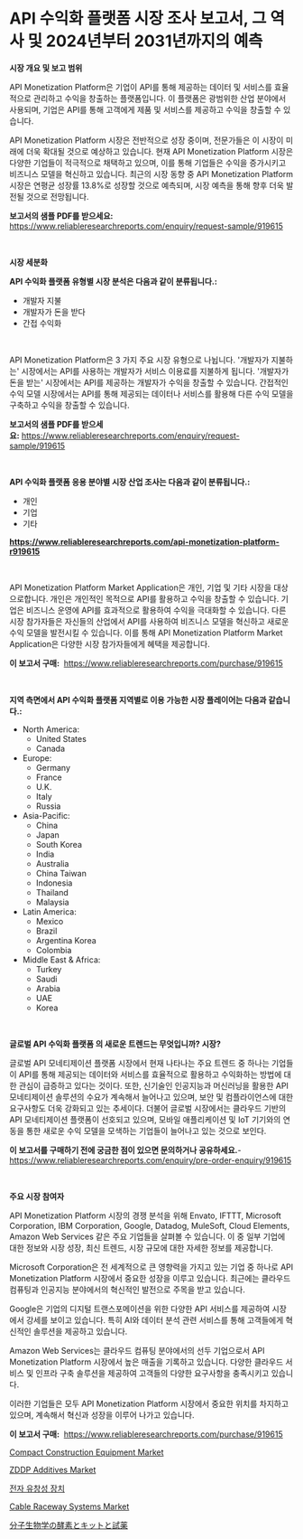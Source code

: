 <p><h1>API 수익화 플랫폼 시장 조사 보고서, 그 역사 및 2024년부터 2031년까지의 예측</h1></p><p><strong>시장 개요 및 보고 범위</strong></p>
<p><p>API Monetization Platform은 기업이 API를 통해 제공하는 데이터 및 서비스를 효율적으로 관리하고 수익을 창출하는 플랫폼입니다. 이 플랫폼은 광범위한 산업 분야에서 사용되며, 기업은 API를 통해 고객에게 제품 및 서비스를 제공하고 수익을 창출할 수 있습니다.</p><p>API Monetization Platform 시장은 전반적으로 성장 중이며, 전문가들은 이 시장이 미래에 더욱 확대될 것으로 예상하고 있습니다. 현재 API Monetization Platform 시장은 다양한 기업들이 적극적으로 채택하고 있으며, 이를 통해 기업들은 수익을 증가시키고 비즈니스 모델을 혁신하고 있습니다. 최근의 시장 동향 중 API Monetization Platform 시장은 연평균 성장률 13.8%로 성장할 것으로 예측되며, 시장 예측을 통해 향후 더욱 발전될 것으로 전망됩니다.</p></p>
<p><strong>보고서의 샘플 PDF를 받으세요:</strong> <a href="https://www.reliableresearchreports.com/enquiry/request-sample/919615">https://www.reliableresearchreports.com/enquiry/request-sample/919615</a></p>
<p>&nbsp;</p>
<p><strong>시장 세분화</strong></p>
<p><strong>API 수익화 플랫폼 유형별 시장 분석은 다음과 같이 분류됩니다.:</strong></p>
<p><ul><li>개발자 지불</li><li>개발자가 돈을 받다</li><li>간접 수익화</li></ul></p>
<p>&nbsp;</p>
<p><p>API Monetization Platform은 3 가지 주요 시장 유형으로 나뉩니다. '개발자가 지불하는' 시장에서는 API를 사용하는 개발자가 서비스 이용료를 지불하게 됩니다. '개발자가 돈을 받는' 시장에서는 API를 제공하는 개발자가 수익을 창출할 수 있습니다. 간접적인 수익 모델 시장에서는 API를 통해 제공되는 데이터나 서비스를 활용해 다른 수익 모델을 구축하고 수익을 창출할 수 있습니다.</p></p>
<p><strong>보고서의 샘플 PDF를 받으세요:</strong>&nbsp;<a href="https://www.reliableresearchreports.com/enquiry/request-sample/919615">https://www.reliableresearchreports.com/enquiry/request-sample/919615</a></p>
<p>&nbsp;</p>
<p><strong> API 수익화 플랫폼 응용 분야별 시장 산업 조사는 다음과 같이 분류됩니다.:</strong></p>
<p><ul><li>개인</li><li>기업</li><li>기타</li></ul></p>
<p><strong><a href="https://www.reliableresearchreports.com/api-monetization-platform-r919615">https://www.reliableresearchreports.com/api-monetization-platform-r919615</a></strong></p>
<p>&nbsp;</p>
<p><p>API Monetization Platform Market Application은 개인, 기업 및 기타 시장을 대상으로합니다. 개인은 개인적인 목적으로 API를 활용하고 수익을 창출할 수 있습니다. 기업은 비즈니스 운영에 API를 효과적으로 활용하여 수익을 극대화할 수 있습니다. 다른 시장 참가자들은 자신들의 산업에서 API를 사용하여 비즈니스 모델을 혁신하고 새로운 수익 모델을 발전시킬 수 있습니다. 이를 통해 API Monetization Platform Market Application은 다양한 시장 참가자들에게 혜택을 제공합니다.</p></p>
<p><strong>이 보고서 구매:</strong>&nbsp; <a href="https://www.reliableresearchreports.com/purchase/919615">https://www.reliableresearchreports.com/purchase/919615</a></p>
<p>&nbsp;</p>
<p><strong>지역 측면에서 API 수익화 플랫폼 지역별로 이용 가능한 시장 플레이어는 다음과 같습니다.:</strong></p>
<p><ul>
    <li>
        North America:
        <ul>
            <li>United States</li>
            <li>Canada</li>
        </ul>
    </li>
    <li>
        Europe:
        <ul>
            <li>Germany</li>
            <li>France</li>
            <li>U.K.</li>
            <li>Italy</li>
            <li>Russia</li>
        </ul>
    </li>
    <li>
        Asia-Pacific:
        <ul>
            <li>China</li>
            <li>Japan</li>
            <li>South Korea</li>
            <li>India</li>
            <li>Australia</li>
            <li>China Taiwan</li>
            <li>Indonesia</li>
            <li>Thailand</li>
            <li>Malaysia</li>
        </ul>
    </li>
    <li>
        Latin America:
        <ul>
            <li>Mexico</li>
            <li>Brazil</li>
            <li>Argentina Korea</li>
            <li>Colombia</li>
        </ul>
    </li>
    <li>
        Middle East & Africa:
        <ul>
            <li>Turkey</li>
            <li>Saudi</li>
            <li>Arabia</li>
            <li>UAE</li>
            <li>Korea</li>
        </ul>
    </li>
    </ul></p>
<p>&nbsp;</p>
<p><strong>글로벌 API 수익화 플랫폼 의 새로운 트렌드는 무엇입니까? 시장?</strong></p>
<p><p>글로벌 API 모네티제이션 플랫폼 시장에서 현재 나타나는 주요 트렌드 중 하나는 기업들이 API를 통해 제공되는 데이터와 서비스를 효율적으로 활용하고 수익화하는 방법에 대한 관심이 급증하고 있다는 것이다. 또한, 신기술인 인공지능과 머신러닝을 활용한 API 모네티제이션 솔루션의 수요가 계속해서 늘어나고 있으며, 보안 및 컴플라이언스에 대한 요구사항도 더욱 강화되고 있는 추세이다. 더불어 글로벌 시장에서는 클라우드 기반의 API 모네티제이션 플랫폼이 선호되고 있으며, 모바일 애플리케이션 및 IoT 기기와의 연동을 통한 새로운 수익 모델을 모색하는 기업들이 늘어나고 있는 것으로 보인다.</p></p>
<p><strong>이 보고서를 구매하기 전에 궁금한 점이 있으면 문의하거나 공유하세요.</strong>- <a href="https://www.reliableresearchreports.com/enquiry/pre-order-enquiry/919615">https://www.reliableresearchreports.com/enquiry/pre-order-enquiry/919615</a></p>
<p>&nbsp;</p>
<p><strong>주요 시장 참여자</strong></p>
<p><p>API Monetization Platform 시장의 경쟁 분석을 위해 Envato, IFTTT, Microsoft Corporation, IBM Corporation, Google, Datadog, MuleSoft, Cloud Elements, Amazon Web Services 같은 주요 기업들을 살펴볼 수 있습니다. 이 중 일부 기업에 대한 정보와 시장 성장, 최신 트렌드, 시장 규모에 대한 자세한 정보를 제공합니다.</p><p>Microsoft Corporation은 전 세계적으로 큰 영향력을 가지고 있는 기업 중 하나로 API Monetization Platform 시장에서 중요한 성장을 이루고 있습니다. 최근에는 클라우드 컴퓨팅과 인공지능 분야에서의 혁신적인 발전으로 주목을 받고 있습니다.</p><p>Google은 기업의 디지털 트랜스포메이션을 위한 다양한 API 서비스를 제공하여 시장에서 강세를 보이고 있습니다. 특히 AI와 데이터 분석 관련 서비스를 통해 고객들에게 혁신적인 솔루션을 제공하고 있습니다.</p><p>Amazon Web Services는 클라우드 컴퓨팅 분야에서의 선두 기업으로서 API Monetization Platform 시장에서 높은 매출을 기록하고 있습니다. 다양한 클라우드 서비스 및 인프라 구축 솔루션을 제공하여 고객들의 다양한 요구사항을 충족시키고 있습니다.</p><p>이러한 기업들은 모두 API Monetization Platform 시장에서 중요한 위치를 차지하고 있으며, 계속해서 혁신과 성장을 이루어 나가고 있습니다.</p></p>
<p><strong>이 보고서 구매:</strong>&nbsp;&nbsp;<a href="https://www.reliableresearchreports.com/purchase/919615">https://www.reliableresearchreports.com/purchase/919615</a></p>
<p><p><a href="https://github.com/wwwkeltoum/Market-Research-Report-List-2/blob/main/compact-construction-equipment-market.md">Compact Construction Equipment Market</a></p><p><a href="https://acidic-farm-354.notion.site/ZDDP-Additives-Market-Analysis-and-Market-Size-Global-Industry-Overview-Market-Segmentation-and-Fo-a1d48d0020f34e3891e101e523f91fd6">ZDDP Additives Market</a></p><p><a href="https://github.com/FelipeGrrady654556/Market-Research-Report-List-1/blob/main/358552420326.md">전자 유창성 장치</a></p><p><a href="https://github.com/joannesouthgate/Market-Research-Report-List-2/blob/main/cable-raceway-systems-market.md">Cable Raceway Systems Market</a></p><p><a href="https://github.com/vhemk0794148/Market-Research-Report-List-1/blob/main/320983022196.md">分子生物学の酵素とキットと試薬</a></p></p>